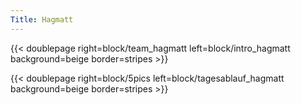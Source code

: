 ```yaml
---
Title: Hagmatt
---
```



{{< doublepage right=block/team_hagmatt left=block/intro_hagmatt background=beige border=stripes >}}

{{< doublepage right=block/5pics left=block/tagesablauf_hagmatt background=beige border=stripes >}}